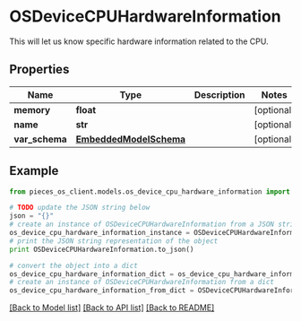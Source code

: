 # OSDeviceCPUHardwareInformation

This will let us know specific hardware information related to the CPU.

## Properties
Name | Type | Description | Notes
------------ | ------------- | ------------- | -------------
**memory** | **float** |  | [optional] 
**name** | **str** |  | [optional] 
**var_schema** | [**EmbeddedModelSchema**](EmbeddedModelSchema.md) |  | [optional] 

## Example

```python
from pieces_os_client.models.os_device_cpu_hardware_information import OSDeviceCPUHardwareInformation

# TODO update the JSON string below
json = "{}"
# create an instance of OSDeviceCPUHardwareInformation from a JSON string
os_device_cpu_hardware_information_instance = OSDeviceCPUHardwareInformation.from_json(json)
# print the JSON string representation of the object
print OSDeviceCPUHardwareInformation.to_json()

# convert the object into a dict
os_device_cpu_hardware_information_dict = os_device_cpu_hardware_information_instance.to_dict()
# create an instance of OSDeviceCPUHardwareInformation from a dict
os_device_cpu_hardware_information_from_dict = OSDeviceCPUHardwareInformation.from_dict(os_device_cpu_hardware_information_dict)
```
[[Back to Model list]](../README.md#documentation-for-models) [[Back to API list]](../README.md#documentation-for-api-endpoints) [[Back to README]](../README.md)


